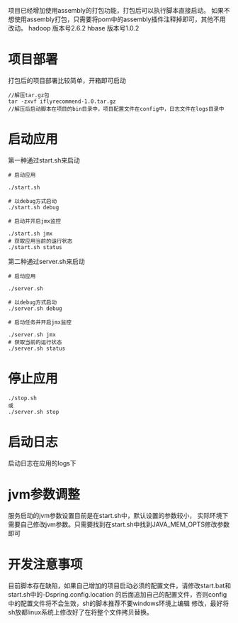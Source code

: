 项目已经增加使用assembly的打包功能，打包后可以执行脚本直接启动。
如果不想使用assembly打包，只需要将pom中的assembly插件注释掉即可，其他不用改动。
hadoop 版本号2.6.2
hbase 版本号1.0.2

# 项目部署

打包后的项目部署比较简单，开箱即可启动
```
//解压tar.gz包
tar -zxvf iflyrecommend-1.0.tar.gz
//解压后启动脚本在项目的bin目录中，项目配置文件在config中，日志文件在logs目录中
```

# 启动应用

第一种通过start.sh来启动
```
# 启动应用

./start.sh

# 以debug方式启动
./start.sh debug

# 启动并开启jmx监控

./start.sh jmx
# 获取应用当前的运行状态
./start.sh status
```
第二种通过server.sh来启动

```
# 启动应用

./server.sh

# 以debug方式启动
./server.sh debug

# 启动任务并开启jmx监控

./server.sh jmx
# 获取当前的运行状态
./server.sh status

```
# 停止应用
```
./stop.sh
或
./server.sh stop
```

# 启动日志

启动日志在应用的logs下

# jvm参数调整

服务启动的jvm参数设置目前是在start.sh中，默认设置的参数较小，
实际环境下需要自己修改jvm参数。只需要找到在start.sh中找到JAVA_MEM_OPTS修改参数即可

# 开发注意事项
目前脚本存在缺陷，如果自己增加的项目启动必须的配置文件，请修改start.bat和start.sh中的-Dspring.config.location
的后面追加自己的配置文件，否则config中的配置文件将不会生效，sh的脚本推荐不要windows环境上编辑
修改，最好将sh放都linux系统上修改好了在将整个文件拷贝替换。

